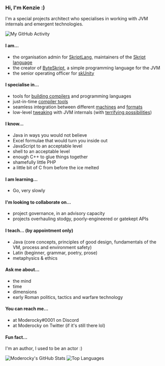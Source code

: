 ### Hi, I'm Kenzie :)
I'm a special projects architect who specialises in working with JVM internals and emergent technologies.  

![My GitHub Activity](https://resources.byteskript.org/activity_graph/Moderocky.svg)

#### I am...
 - the organisation admin for [SkriptLang](https://github.com/SkriptLang), maintainers of the [Skript language](https://github.com/SkriptLang/Skript)
 - the creator of [ByteSkript](https://byteskript.org), a simple programming language for the JVM
 - the senior operating officer for [skUnity](https://skunity.com)

#### I specialise in...
 - tools for [building compilers](https://github.com/Moderocky/Foundation) and programming languages
 - just-in-time [compiler tools](https://github.com/Moderocky/Mirror)
 - seamless integration between different [machines](https://github.com/Moderocky/Solar) and [formats](https://github.com/Moderocky/Argo)
 - low-level [tweaking](https://github.com/Moderocky/Mimic) with JVM internals (with [terrifying possibilities](https://github.com/Moderocky/Overlord/blob/master/src/test/java/mx/kenzie/overlord/test/TransformationTest.java#L40))
 
#### I know...
 - Java in ways you would not believe
 - Excel formulae that would turn you inside out
 - JavaScript to an acceptable level
 - shell to an acceptable level
 - enough C++ to glue things together
 - shamefully little PHP
 - a little bit of C from before the ice melted

#### I am learning...
 - Go, very slowly

#### I'm looking to collaborate on...
 - project governance, in an advisory capacity
 - projects overhauling stodgy, poorly-engineered or gatekept APIs

#### I teach... (by appointment only)
 - Java (core concepts, principles of good design, fundamentals of the VM, process and environment safety)
 - Latin (beginner, grammar, poetry, prose)
 - metaphysics & ethics

#### Ask me about...
 - the mind
 - time
 - dimensions
 - early Roman politics, tactics and warfare technology
 
#### You can reach me...
 - at Moderocky#0001 on Discord
 - at Moderocky on Twitter (if it's still there lol)

#### Fun fact...
I'm an author, I used to be an actor :)

![Moderocky's GitHub Stats](https://github-readme-stats.vercel.app/api?username=Moderocky&show_icons=true&theme=radical)
![Top Languages](https://github-readme-stats.vercel.app/api/top-langs/?username=Moderocky&layout=compact)

